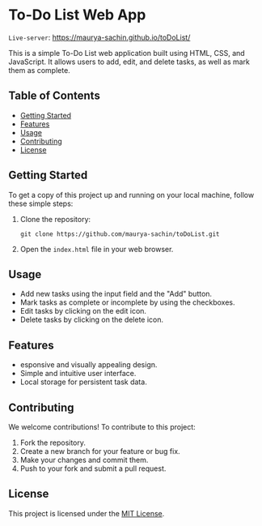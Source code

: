 # To-Do List Web App

`Live-server`: https://maurya-sachin.github.io/toDoList/

This is a simple To-Do List web application built using HTML, CSS, and JavaScript. It allows users to add, edit, and delete tasks, as well as mark them as complete.

## Table of Contents
- [Getting Started](#getting-started)
- [Features](#features)
- [Usage](#usage)
- [Contributing](#contributing)
- [License](#license)

## Getting Started

To get a copy of this project up and running on your local machine, follow these simple steps:

1. Clone the repository:

   ```https
   git clone https://github.com/maurya-sachin/toDoList.git
   ```
2. Open the `index.html` file in your web browser.

## Usage

- Add new tasks using the input field and the "Add" button.
- Mark tasks as complete or incomplete by using the checkboxes.
- Edit tasks by clicking on the edit icon.
- Delete tasks by clicking on the delete icon.

## Features

- esponsive and visually appealing design.
- Simple and intuitive user interface.
- Local storage for persistent task data.

## Contributing

We welcome contributions! To contribute to this project:

1. Fork the repository.
2. Create a new branch for your feature or bug fix.
3. Make your changes and commit them.
4. Push to your fork and submit a pull request.

## License

This project is licensed under the [MIT License](LICENSE).
